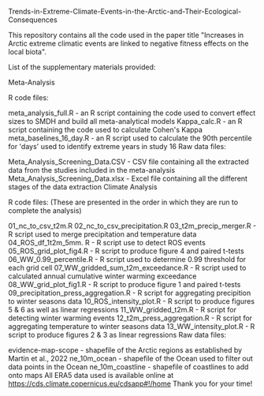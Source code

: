Trends-in-Extreme-Climate-Events-in-the-Arctic-and-Their-Ecological-Consequences

This repository contains all the code used in the paper title "Increases in Arctic extreme climatic events are linked to negative fitness effects on the local biota".

List of the supplementary materials provided:

Meta-Analysis

R code files:

meta_analysis_full.R - an R script containing the code used to convert effect sizes to SMDH and build all meta-analytical models
Kappa_calc.R - an R script containing the code used to calculate Cohen's Kappa
meta_baselines_16_day.R - an R script used to calculate the 90th percentile for 'days' used to identify extreme years in study 16
Raw data files:

Meta_Analysis_Screening_Data.CSV - CSV file containing all the extracted data from the studies included in the meta-analysis
Meta_Analysis_Screening_Data.xlsx - Excel file containing all the different stages of the data extraction
Climate Analysis

R code files: (These are presented in the order in which they are run to complete the analysis)

01_nc_to_csv_t2m.R
02_nc_to_csv_precipitation.R
03_t2m_precip_merger.R - R script used to merge precipitation and temperature data
04_ROS_df_1t2m_5mm. R - R script use to detect ROS events
05_ROS_grid_plot_fig4.R - R script to produce figure 4 and paired t-tests
06_WW_0.99_percentile.R - R script used to determine 0.99 threshold for each grid cell
07_WW_gridded_sum_t2m_exceedance.R - R script used to calculated annual cumulative winter warming exceedance
08_WW_grid_plot_fig1.R - R script to produce figure 1 and paired t-tests
09_precipitation_press_aggregation.R - R script for aggregating precipition to winter seasons data
10_ROS_intensity_plot.R - R script to produce figures 5 & 6 as well as linear regressions
11_WW_gridded_t2m.R - R script for detecting winter warming events
12_t2m_press_aggregation.R - R script for aggregating temperature to winter seasons data
13_WW_intensity_plot.R - R script to produce figures 2 & 3 as linear regressions
Raw data files:

evidence-map-scope - shapefile of the Arctic regions as established by Martin et al., 2022
ne_10m_ocean - shapefile of the Ocean used to filter out data points in the Ocean
ne_10m_coastline - shapefile of coastlines to add onto maps
All ERA5 data used is available online at https://cds.climate.copernicus.eu/cdsapp#!/home
Thank you for your time!
